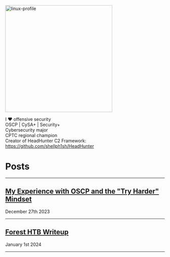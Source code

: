 
<img width="338" alt="linux-profile" src="https://github.com/shellph1sh/shellph1sh.github.io/assets/55106700/2da36f90-844d-4095-808f-5e47131095f4">

I :heart: offensive security\
OSCP | CySA+ | Security+  
Cybersecurity major\
CPTC regional champion\
Creator of HeadHunter C2 Framework: https://github.com/shellph1sh/HeadHunter

# Posts
---

## [My Experience with OSCP and the "Try Harder" Mindset](https://logan-goins.com/2023/12/27/OSCP.html)
December 27th 2023 

---

## [Forest HTB Writeup](https://logan-goins.com/2024/01/01/Forest.html)
January 1st 2024

---
